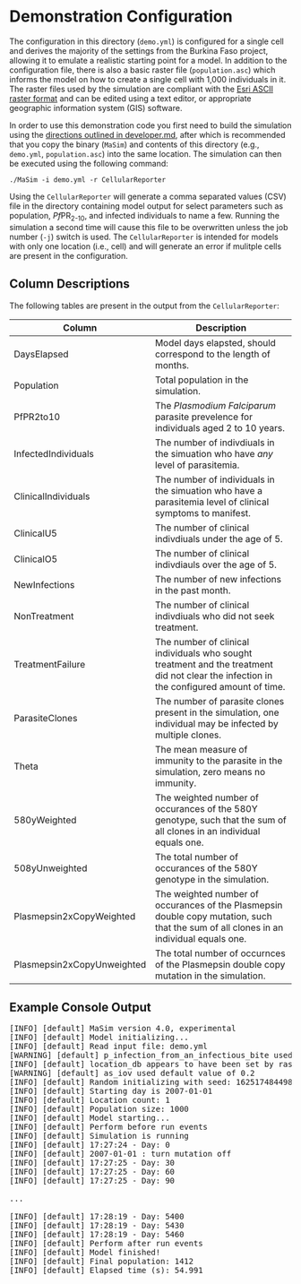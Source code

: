 # Demonstration Configuration

The configuration in this directory (`demo.yml`) is configured for a single cell and derives the majority of the settings from the Burkina Faso project, allowing it to emulate a realistic starting point for a model. In addition to the configuration file, there is also a basic raster file (`population.asc`) which informs the model on how to create a single cell with 1,000 individuals in it. The raster files used by the simulation are compliant with the [Esri ASCII raster format](https://desktop.arcgis.com/en/arcmap/10.3/manage-data/raster-and-images/esri-ascii-raster-format.htm) and can be edited using a text editor, or appropriate geographic information system (GIS) software.

In order to use this demonstration code you first need to build the simulation using the [directions outlined in developer.md](../developer.md#building), after which is recommended that you copy the binary (`MaSim`) and contents of this directory (e.g., `demo.yml`, `population.asc`) into the same location. The simulation can then be executed using the following command:

`./MaSim -i demo.yml -r CellularReporter`

Using the `CellularReporter` will generate a comma separated values (CSV) file in the directory containing model output for select parameters such as population, *Pf*PR<sub>2-10</sub>, and infected individuals to name a few. Running the simulation a second time will cause this file to be overwritten unless the job number (`-j`) switch is used. The `CellularReporter` is intended for models with only one location (i.e., cell) and will generate an error if mulitple cells are present in the configuration.

## Column Descriptions

The following tables are present in the output from the `CellularReporter`:

| Column | Description |
| --- | --- |
| DaysElapsed	| Model days elapsted, should correspond to the length of months. |
| Population | Total population in the simulation. |
| PfPR2to10	| The *Plasmodium Falciparum* parasite prevelence for individuals aged 2 to 10 years. |
| InfectedIndividuals	| The number of indivdiuals in the simuation who have *any* level of parasitemia. |
| ClinicalIndividuals	| The number of individuals in the simuation who have a parasitemia level of clinical symptoms to manifest. |
| ClinicalU5 | The number of clinical indivdiuals under the age of 5. |
| ClinicalO5 | The number of clinical indivdiauls over the age of 5. |
| NewInfections	| The number of new infections in the past month. |
| NonTreatment | The number of clinical indivdiuals who did not seek treatment. |
| TreatmentFailure | The number of clinical individuals who sought treatment and the treatment did not clear the infection in the configured amount of time. |
| ParasiteClones | The number of parasite clones present in the simulation, one individual may be infected by multiple clones. |
| Theta	| The mean measure of immunity to the parasite in the simulation, zero means no immunity. |
| 580yWeighted | The weighted number of occurances of the 580Y genotype, such that the sum of all clones in an individual equals one. | 
| 508yUnweighted | The total number of occurances of the 580Y genotype in the simulation. |
| Plasmepsin2xCopyWeighted | The weighted number of occurances of the Plasmepsin double copy mutation, such that the sum of all clones in an individual equals one. |
| Plasmepsin2xCopyUnweighted | The total number of occurnces of the Plasmepsin double copy mutation in the simulation. |


## Example Console Output

<pre>
[INFO] [default] MaSim version 4.0, experimental
[INFO] [default] Model initializing...
[INFO] [default] Read input file: demo.yml
[WARNING] [default] p_infection_from_an_infectious_bite used default value of 0
[INFO] [default] location_db appears to have been set by raster_db
[WARNING] [default] as_iov used default value of 0.2
[INFO] [default] Random initializing with seed: 1625174844985602
[INFO] [default] Starting day is 2007-01-01
[INFO] [default] Location count: 1
[INFO] [default] Population size: 1000
[INFO] [default] Model starting...
[INFO] [default] Perform before run events
[INFO] [default] Simulation is running
[INFO] [default] 17:27:24 - Day: 0
[INFO] [default] 2007-01-01 : turn mutation off
[INFO] [default] 17:27:25 - Day: 30
[INFO] [default] 17:27:25 - Day: 60
[INFO] [default] 17:27:25 - Day: 90

...

[INFO] [default] 17:28:19 - Day: 5400
[INFO] [default] 17:28:19 - Day: 5430
[INFO] [default] 17:28:19 - Day: 5460
[INFO] [default] Perform after run events
[INFO] [default] Model finished!
[INFO] [default] Final population: 1412
[INFO] [default] Elapsed time (s): 54.991
</pre>
